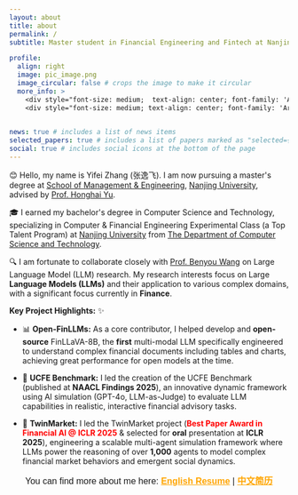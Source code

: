 ```yaml
---
layout: about
title: about
permalink: /
subtitle: Master student in Financial Engineering and Fintech at Nanjing University.<br> Bachelor's degree in Computer Science and Technology (FinTech) at Nanjing University.

profile:
  align: right
  image: pic_image.png
  image_circular: false # crops the image to make it circular
  more_info: >
    <div style="font-size: medium;  text-align: center; font-family: 'Arial', sans-serif; color: orange">  Per aspera ad astra</div>
    <div style="font-size: medium; text-align: center; font-family: 'Arial', sans-serif; color: orange">NetEase Cloud Music: <a href="https://y.music.163.com/m/playlist?id=2066385181&userid=1347027740&creatorId=1347027740" style="color: orange;">Playlist</a></div>
    

news: true # includes a list of news items
selected_papers: true # includes a list of papers marked as "selected={true}"
social: true # includes social icons at the bottom of the page
---
```


:blush: Hello, my name is Yifei Zhang (张逸飞). I am now pursuing a master's degree at [School of Management & Engineering](https://sme.nju.edu.cn/mainm.htm), [Nanjing University](https://www.nju.edu.cn/en), advised by  [Prof. Honghai Yu](https://sme.nju.edu.cn/yhh/list.htm). 

🎓 I earned my bachelor's degree in Computer Science and Technology, specializing in Computer & Financial Engineering Experimental Class (a Top Talent Program) at [Nanjing University](https://www.nju.edu.cn/en) from [The Department of Computer Science and Technology](https://cs.nju.edu.cn/mainm.htm). 

🔍 I am fortunate to collaborate closely with [Prof. Benyou Wang](https://wabyking.github.io/old.html) on Large Language Model (LLM) research. My research interests focus on Large **Language Models (LLMs)** and their application to various complex domains, with a significant focus currently in **Finance**.


**Key Project Highlights:** ✨

*   📊 **Open-FinLLMs:** As a core contributor, I helped develop and **open-source** FinLLaVA-8B, the **first** multi-modal LLM specifically engineered to understand complex financial documents including tables and charts, achieving great performance for open models at the time.

*   🎯 **UCFE Benchmark:** I led the creation of the UCFE Benchmark (published at **NAACL Findings 2025**), an innovative dynamic framework using AI simulation (GPT-4o, LLM-as-Judge) to evaluate LLM capabilities in realistic, interactive financial advisory tasks.

*   🤖 **TwinMarket:** I led the TwinMarket project (<span style="color: red; font-weight: bold;">Best Paper Award in Financial AI @ ICLR 2025</span> & selected for **oral** presentation at **ICLR 2025**), engineering a scalable multi-agent simulation framework where LLMs power the reasoning of over **1,000** agents to model complex financial market behaviors and emergent social dynamics.

<div style="font-size: medium; text-align: center; font-family: 'Arial', sans-serif;"> You can find more about me here: <span style="color: red; font-weight: bold;"><a href="https://hoder-zyf.github.io/assets/pdf/en-cv-zyf.pdf" style="color: orange">English Resume</a></span> | <span style="color: red; font-weight: bold;"><a href="https://hoder-zyf.github.io/assets/pdf/cn-cv-zyf.pdf" style="color: orange">中文简历</a></span> </div>


